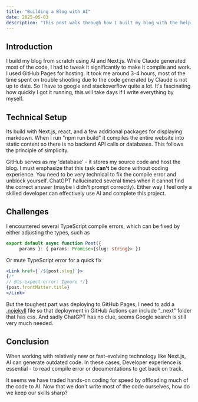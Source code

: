 ```yaml
---
title: "Building a Blog with AI"
date: 2025-05-03
description: "This post walk through how I built my blog with the help of Claude and ChatGPT"
---
```


## Introduction

I build my blog from scratch using AI and Next.js. While Claude generated most of the code, I had to tweak it significantly to make it compile and work. I used GitHub Pages for hosting. It took me around 3-4 hours, most of the time spent on trouble shooting due to the code generated by Claude is not up to date. So I have to google and stackoverflow quite a lot. It's fascinating how quickly I got it running, this will take days if I write everything by myself.

## Technical Setup

Its build with Next.js, react, and a few additional packages for displaying markdown. When I run "npm run build" it compiles the entire website into static content so there is no backend API calls or databases. This follows the principle of simplicity.

GitHub serves as my 'database' - it stores my source code and host the blog. I must emphasize that this task **can't** be done without coding experience. You need to be very technical to fix the compile error and unblock yourself. ChatGPT hallucinated several times when it cannot find the correct answer (maybe I didn't prompt correctly). Either way I feel only a skilled developer can effectively use AI and complete this project.

## Challenges

I encountered several TypeScript compile errors, which can be fixed by either adjusting the types, such as

```ts
export default async function Post({
     params }: { params: Promise<{slug: string}> })
```

Or mute TypeScript error for a quick fix

```jsx
<Link href={`/${post.slug}`}>
{/* 
// @ts-expect-error: Ignore */}
{post.frontMatter.title}
</Link>
```

But the toughest part was deploying to GitHub Pages, I need to add a [.nojekyll](https://github.blog/news-insights/bypassing-jekyll-on-github-pages/) file so that deployment in GitHub Actions can include "_next" folder that has css. And sadly ChatGPT has no clue, seems Google search is still very much needed.

## Conclusion

When working with relatively new or fast-evolving technology like Next.js, AI can generate outdated code. In these cases, Developer experience is essential - to read compile error or documentations to get back on track.

It seems we have traded hands-on coding for speed by offloading much of the code to AI. Now that we don't write most of the code ourselves, how do we keep our skills sharp?